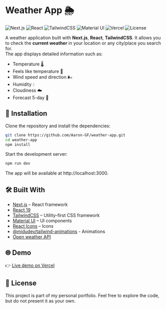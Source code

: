 # Weather App 🌦️

![Next.js](https://img.shields.io/badge/Next.js-000000?style=for-the-badge&logo=nextdotjs&logoColor=white)
![React](https://img.shields.io/badge/React-20232A?style=for-the-badge&logo=react&logoColor=61DAFB)
![TailwindCSS](https://img.shields.io/badge/Tailwind_CSS-38B2AC?style=for-the-badge&logo=tailwind-css&logoColor=white)
![Material UI](https://img.shields.io/badge/MUI-007FFF?style=for-the-badge&logo=mui&logoColor=white)
![Vercel](https://img.shields.io/badge/Vercel-000000?style=for-the-badge&logo=vercel&logoColor=white)
![License](https://img.shields.io/badge/License-MIT-green?style=for-the-badge)

A weather application built with **Next.js**, **React**, **TailwindCSS**. It allows you to check the **current weather** in your location or any city/place you search for.  
The app displays detailed information such as:  
- Temperature 🌡️  
- Feels like temperature 🤔  
- Wind speed and direction 🌬️  
- Humidity 💧  
- Cloudiness ☁️  
- Forecast 5-day 📅


## 🚀 Installation

Clone the repository and install the dependencies:

```bash
git clone https://github.com/Aaron-GF/weather-app.git
cd weather-app
npm install
```

Start the development server:

```bash
npm run dev
```

The app will be available at http://localhost:3000.


## 🛠️ Built With

- [Next.js](https://nextjs.org/) – React framework
- [React 19](https://react.dev/)  
- [TailwindCSS](https://tailwindcss.com/) – Utility-first CSS framework
- [Material UI](https://mui.com/) – UI components
- [React Icons](https://react-icons.github.io/react-icons/) – Icons
- [@midudev/tailwind-animations](https://tailwindcss-animations.vercel.app/) - Animations
- [Open weather API](https://openweathermap.org/api)


## 🌐 Demo

👉 [Live demo on Vercel](https://weather-app-twister.vercel.app/)


## 📄 License

This project is part of my personal portfolio.
Feel free to explore the code, but do not present it as your own.